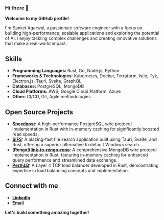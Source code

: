 ### Hi there 👋
**Welcome to my GitHub profile!**

I'm Sanket Agarwal, a passionate software engineer with a focus on building high-performance, scalable applications and exploring the potential of AI. I enjoy tackling complex challenges and creating innovative solutions that make a real-world impact. 

## Skills

* **Programming Languages:** Rust, Go, Node.js, Python
* **Frameworks & Technologies:** Kubernetes, Docker, Terraform, Istio, Tyk, Electron.js, Tauri, Svelte, GraphQL
* **Databases:** PostgreSQL, MongoDB
* **Cloud Platforms:** AWS, Google Cloud Platform, Azure
* **Other:** CI/CD, Git, Agile methodologies

## Open Source Projects

* **[Speedpost](https://github.com/sanket2904/speedpost):** A high-performance PostgreSQL wire protocol implementation in Rust with in-memory caching for significantly boosted read speeds.
* **[SIFS](https://github.com/sanket2904/sifs):** A blazing-fast file search application built using Tauri, Svelte, and Rust, offering a superior alternative to default Windows search.
* **[Rengo]([link-to-rengo-repo](https://github.com/sanket2904/rengo):** A comprehensive MongoDB wire protocol implementation in Rust, featuring in-memory caching for enhanced query performance and streamlined data exchange.
* **[PerthLB](https://github.com/sanket2904/perthlb):** A Layer 4 TCP load balancer developed in Rust, demonstrating expertise in load balancing concepts and implementation.

## Connect with me

* **[LinkedIn](https://www.linkedin.com/in/sagarwaldev/)**
* **[Email](mailto:agarwalsanket29@gmail.com)**

**Let's build something amazing together!**




<!--
**sanket2904/sanket2904** is a ✨ _special_ ✨ repository because its `README.md` (this file) appears on your GitHub profile.

Here are some ideas to get you started:

- 🔭 I’m currently working on ...
- 🌱 I’m currently learning ...
- 👯 I’m looking to collaborate on ...
- 🤔 I’m looking for help with ...
- 💬 Ask me about ...
- 📫 How to reach me: ...
- 😄 Pronouns: ...
- ⚡ Fun fact: ...
-->
